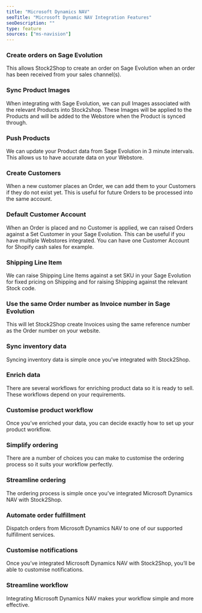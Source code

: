 ```yaml
---
title: "Microsoft Dynamics NAV"
seoTitle: "Microsoft Dynamic NAV Integration Features"
seoDescription: ""
type: feature
sources: ["ms-navision"]
---
```


<!-- ***NOT IN USE***

Apifact:

get_images_limit
get_order
get_product
get_products_limit
param_ignore_shipping_warehouse_code
param_skip_image_hash
param_test
param_use_customer_address
param_user_field_customer_
queue_fetch_images
tunnel_host
tunnel_password
tunnel_username

---------
Microsoft NAV:



-->


<!-- create_order -->
### Create orders on Sage Evolution
This allows Stock2Shop to create an order on Sage Evolution when
an order has been received from your sales channel(s).

<!-- get_images -->
### Sync Product Images
When integrating with Sage Evolution, we can pull Images associated with the relevant Products into Stock2shop.
These Images will be applied to the Products and will be added to the Webstore when the Product is synced through.

<!-- get_products -->
### Push Products
We can update your Product data from Sage Evolution in 3 minute intervals. This allows us to have accurate data on your 
Webstore.

<!-- param_create_customer_enabled -->
### Create Customers
When a new customer places an Order, we can add them to your Customers if they do not exist yet.
This is useful for future Orders to be processed into the same account.

<!-- param_default_customer_code -->
### Default Customer Account
When an Order is placed and no Customer is applied, we can raised Orders against a Set Customer in your Sage Evolution.
This can be useful if you have multiple Webstores integrated. 
You can have one Customer Account for Shopify cash sales for example.

<!-- param_shipping_code -->
### Shipping Line Item
We can raise Shipping Line Items against a set SKU in your Sage Evolution for fixed pricing on Shipping and for raising 
Shipping against the relevant Stock code.

<!-- param_use_channel_order_code -->
### Use the same Order number as Invoice number in Sage Evolution
This will let Stock2Shop create Invoices using the same reference number as the Order number on your website.

<!-- END OF APIFACT-->

<!-- FROM OLD SITE -->

### Sync inventory data    
Syncing inventory data is simple once you’ve integrated with Stock2Shop.

### Enrich data   
There are several workflows for enriching product data so it is ready to sell. These workflows depend on your requirements.

### Customise product workflow    
Once you’ve enriched your data, you can decide exactly how to set up your product workflow.

### Simplify ordering
There are a number of choices you can make to customise the ordering process so it suits your workflow perfectly.

### Streamline ordering
The ordering process is simple once you’ve integrated Microsoft Dynamics NAV with Stock2Shop.

### Automate order fulfillment
Dispatch orders from Microsoft Dynamics NAV to one of our supported fulfillment services.

### Customise notifications
Once you’ve integrated Microsoft Dynamics NAV with Stock2Shop, you’ll be able to customise notifications.

### Streamline workflow
Integrating Microsoft Dynamics NAV makes your workflow simple and more effective.